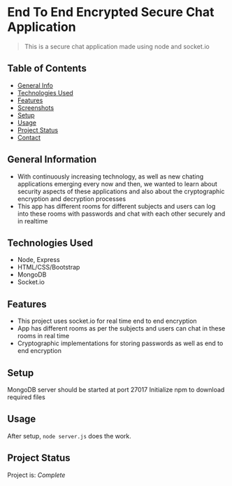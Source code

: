 # End To End Encrypted Secure Chat Application
> This is a secure chat application made using node and socket.io
<!-- > Live demo [_here_](https://www.example.com). If you have the project hosted somewhere, include the link here. -->

## Table of Contents
* [General Info](#general-information)
* [Technologies Used](#technologies-used)
* [Features](#features)
* [Screenshots](#screenshots)
* [Setup](#setup)
* [Usage](#usage)
* [Project Status](#project-status)
* [Contact](#contact)
<!-- * [License](#license) -->


## General Information
- With continuously increasing technology, as well as new chating applications emerging every now and then, we wanted to learn about security aspects of these applications and also about the cryptographic encryption and decryption processes
- This app has different rooms for different subjects and users can log into these rooms with passwords and chat with each other securely and in realtime
<!-- You don't have to answer all the questions - just the ones relevant to your project. -->


## Technologies Used
- Node, Express
- HTML/CSS/Bootstrap
- MongoDB
- Socket.io

## Features
- This project uses socket.io for real time end to end encryption
- App has different rooms as per the subjects and users can chat in these rooms in real time
- Cryptographic implementations for storing passwords as well as end to end encryption





## Setup
MongoDB server should be started at port 27017
Initialize npm to download required files


## Usage
After setup,
`node server.js` does the work.


## Project Status
Project is: _Complete_ 



